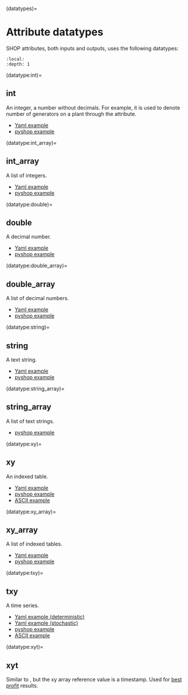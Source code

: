 (datatypes)=
# Attribute datatypes
SHOP attributes, both inputs and outputs, uses the following datatypes:
```{contents}
:local:
:depth: 1
```
(datatype:int)=
## int
An integer, a number without decimals. For example, it is used to denote number of generators on a plant through the [](plant:num_gen) attribute.
- [Yaml example](yaml:int)
- [pyshop example](pyshop:scalar)

(datatype:int_array)=
## int_array
A list of integers.
- [Yaml example](yaml:int_array)
- [pyshop example](pyshop:array)

(datatype:double)=
## double
A decimal number.
- [Yaml example](yaml:double)
- [pyshop example](pyshop:scalar)

(datatype:double_array)=
## double_array
A list of decimal numbers.
- [Yaml example](yaml:double_array)
- [pyshop example](pyshop:array)

(datatype:string)=
## string
A text string.
- [Yaml example](yaml:string)
- [pyshop example](pyshop:scalar)

(datatype:string_array)=
## string_array
A list of text strings.
<!-- [Yaml example](yaml:string_array) -->
- [pyshop example](pyshop:array)

(datatype:xy)=
## xy
An indexed table.
- [Yaml example](yaml:xy)
- [pyshop example](pyshop:xy)
- [ASCII example](ascii:xy)

(datatype:xy_array)=
## xy_array
A list of indexed tables.
- [Yaml example](yaml:xy_array)
- [pyshop example](pyshop:xy_array)

(datatype:txy)=
## txy
A time series.
- [Yaml example (deterministic)](yaml:txy)
- [Yaml example (stochastic)](yaml:stxy)
- [pyshop example](pyshop:txy)
- [ASCII example](ascii:txy)

(datatype:xyt)=
## xyt
Similar to [](datatype:xy_array), but the xy array reference value is a timestamp. Used for [best profit](best-profit) results.